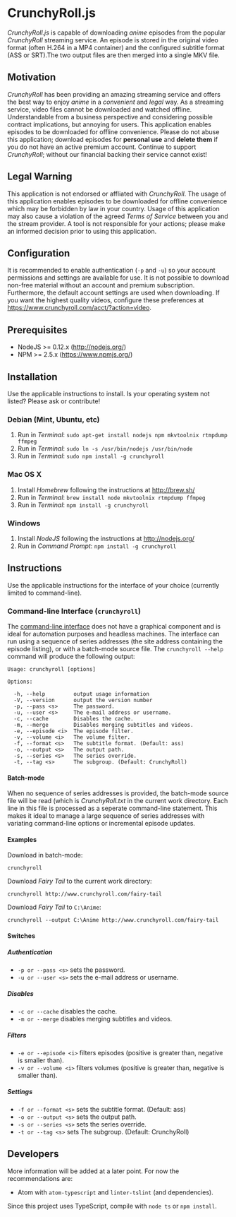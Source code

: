 # CrunchyRoll.js

*CrunchyRoll.js* is capable of downloading *anime* episodes from the popular *CrunchyRoll* streaming service. An episode is stored in the original video format (often H.264 in a MP4 container) and the configured subtitle format (ASS or SRT).The two output files are then merged into a single MKV file.

## Motivation

*CrunchyRoll* has been providing an amazing streaming service and offers the best way to enjoy *anime* in a *convenient* and *legal* way. As a streaming service, video files cannot be downloaded and watched offline. Understandable from a business perspective and considering possible contract implications, but annoying for users. This application enables episodes to be downloaded for offline convenience. Please do not abuse this application; download episodes for **personal use** and **delete them** if you do not have an active premium account. Continue to support *CrunchyRoll*; without our financial backing their service cannot exist!

## Legal Warning

This application is not endorsed or affliated with *CrunchyRoll*. The usage of this application enables episodes to be downloaded for offline convenience which may be forbidden by law in your country. Usage of this application may also cause a violation of the agreed *Terms of Service* between you and the stream provider. A tool is not responsible for your actions; please make an informed decision prior to using this application.

## Configuration

It is recommended to enable authentication (`-p` and `-u`) so your account permissions and settings are available for use. It is not possible to download non-free material without an account and premium subscription. Furthermore, the default account settings are used when downloading. If you want the highest quality videos, configure these preferences at https://www.crunchyroll.com/acct/?action=video.


## Prerequisites

* NodeJS >= 0.12.x (http://nodejs.org/)
* NPM >= 2.5.x (https://www.npmjs.org/)

## Installation

Use the applicable instructions to install. Is your operating system not listed? Please ask or contribute!

### Debian (Mint, Ubuntu, etc)

1. Run in *Terminal*: `sudo apt-get install nodejs npm mkvtoolnix rtmpdump ffmpeg`
2. Run in *Terminal*: `sudo ln -s /usr/bin/nodejs /usr/bin/node`
3. Run in *Terminal*: `sudo npm install -g crunchyroll`

### Mac OS X

1. Install *Homebrew* following the instructions at http://brew.sh/
2. Run in *Terminal*: `brew install node mkvtoolnix rtmpdump ffmpeg`
3. Run in *Terminal*: `npm install -g crunchyroll`

### Windows

1. Install *NodeJS* following the instructions at http://nodejs.org/
3. Run in *Command Prompt*: `npm install -g crunchyroll`

## Instructions

Use the applicable instructions for the interface of your choice (currently limited to command-line).

### Command-line Interface (`crunchyroll`)

The [command-line interface](http://en.wikipedia.org/wiki/Command-line_interface) does not have a graphical component and is ideal for automation purposes and headless machines. The interface can run using a sequence of series addresses (the site address containing the episode listing), or with a batch-mode source file. The `crunchyroll --help` command will produce the following output:

    Usage: crunchyroll [options]

    Options:

      -h, --help         output usage information
      -V, --version      output the version number
      -p, --pass <s>     The password.
      -u, --user <s>     The e-mail address or username.
      -c, --cache        Disables the cache.
      -m, --merge        Disables merging subtitles and videos.
      -e, --episode <i>  The episode filter.
      -v, --volume <i>   The volume filter.
      -f, --format <s>   The subtitle format. (Default: ass)
      -o, --output <s>   The output path.
      -s, --series <s>   The series override.
      -t, --tag <s>      The subgroup. (Default: CrunchyRoll)

#### Batch-mode

When no sequence of series addresses is provided, the batch-mode source file will be read (which is *CrunchyRoll.txt* in the current work directory. Each line in this file is processed as a seperate command-line statement. This makes it ideal to manage a large sequence of series addresses with variating command-line options or incremental episode updates.

#### Examples

Download in batch-mode:

    crunchyroll

Download *Fairy Tail* to the current work directory:

    crunchyroll http://www.crunchyroll.com/fairy-tail

Download *Fairy Tail* to `C:\Anime`:

    crunchyroll --output C:\Anime http://www.crunchyroll.com/fairy-tail

#### Switches

##### Authentication

* `-p or --pass <s>` sets the password.
* `-u or --user <s>` sets the e-mail address or username.

##### Disables

* `-c or --cache` disables the cache.
* `-m or --merge` disables merging subtitles and videos.

##### Filters

* `-e or --episode <i>` filters episodes (positive is greater than, negative is smaller than).
* `-v or --volume <i>` filters volumes (positive is greater than, negative is smaller than).

##### Settings

* `-f or --format <s>` sets the subtitle format. (Default: ass)
* `-o or --output <s>` sets the output path.
* `-s or --series <s>` sets the series override.
* `-t or --tag <s>` sets The subgroup. (Default: CrunchyRoll)

## Developers

More information will be added at a later point. For now the recommendations are:

* Atom with `atom-typescript` and `linter-tslint` (and dependencies).

Since this project uses TypeScript, compile with `node ts` or `npm install`.
